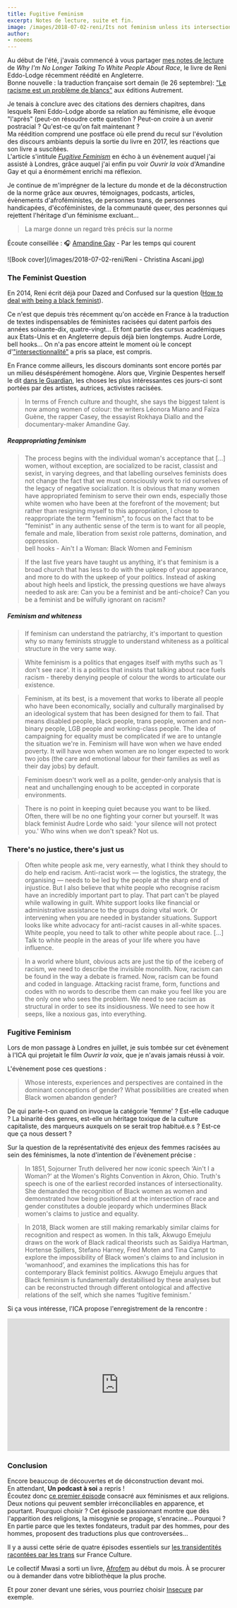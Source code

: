 ```yaml
---
title: Fugitive Feminism
excerpt: Notes de lecture, suite et fin.
image: /images/2018-07-02-reni/Its not feminism unless its intersectional lowres.jpg
author:
- noeems
---
```


Au début de l'été, j'avais commencé à vous partager [mes notes de lecture](https://estcequecestdutravail.xyz/2018/07/why-shes-no-longer-talking-about-race.html) de _Why I'm No Longer Talking To White People About Race_, le livre de Reni Eddo-Lodge récemment réédité en Angleterre.  
Bonne nouvelle : la traduction française sort demain (le 26 septembre): ["Le racisme est un problème de blancs"](https://www.autrement.com/Catalogue/essais-et-documents/le-racisme-est-un-probleme-de-blancs) aux éditions Autrement.

Je tenais à conclure avec des citations des derniers chapitres, dans lesquels Reni Eddo-Lodge aborde sa relation au féminisme, elle évoque "l'après" (peut-on résoudre cette question ? Peut-on croire à un avenir postracial ? Qu'est-ce qu'on fait maintenant ?  
Ma réédition comprend une postface où elle prend du recul sur l'évolution des discours ambiants depuis la sortie du livre en 2017, les réactions que son livre a suscitées.  
L'article s'intitule [_Fugitive Feminism_](https://www.ica.art/on/learning/towards-fugitive-feminism) en écho à un évènement auquel j'ai assisté à Londres, grâce auquel j'ai enfin pu voir _Ouvrir la voix_ d'Amandine Gay et qui a énormément enrichi ma réflexion.

Je continue de m'imprégner de la lecture du monde et de la déconstruction de la norme grâce aux œuvres, témoignages, podcasts, articles, évènements d'afroféministes, de personnes trans, de personnes handicapées, d'écoféministes, de la communauté queer, des personnes qui rejettent l'héritage d'un féminisme excluant...

>La marge donne un regard très précis sur la norme  

Écoute conseillée : 🎧 [Amandine Gay](https://www.franceculture.fr/emissions/par-les-temps-qui-courent/amandine-gay) - Par les temps qui courent

![Book cover](/images/2018-07-02-reni/Reni - Christina Ascani.jpg)

### The Feminist Question

En 2014, Reni écrit déjà pour Dazed and Confused sur la question ([How to deal with being a black feminist](http://www.dazeddigital.com/artsandculture/article/18751/1/how-to-deal-with-being-a-black-feminist)).

Ce n'est que depuis très récemment qu'on accède en France à la traduction de textes indispensables de féministes racisées qui datent parfois des années soixante-dix, quatre-vingt... Et font partie des cursus académiques aux Etats-Unis et en Angleterre depuis déjà bien longtemps. Audre Lorde, bell hooks... On n'a pas encore atteint le moment où le concept d'["intersectionnalité"](https://fr.wikipedia.org/wiki/Intersectionnalit%C3%A9) a pris sa place, est compris.

En France comme ailleurs, les discours dominants sont encore portés par un milieu déséspérément homogène. Alors que, Virginie Despentes herself le dit [dans le Guardian](https://www.theguardian.com/books/2018/aug/31/virginie-despentes-interview-baise-moi-vernon-subutex), les choses les plus intéressantes ces jours-ci sont portées par des artistes, autrices, activistes racisées.
>In terms of French culture and thought, she says the biggest talent is now among women of colour: the writers Léonora Miano and Faïza Guène, the rapper Casey, the essayist Rokhaya Diallo and the documentary-maker Amandine Gay.

##### Reappropriating feminism

>The process begins with the individual woman's acceptance that [...] women, without exception, are socialized to be racist, classist and sexist, in varying degrees, and that labelling ourselves feminists does not change the fact that we must consciously work to rid ourselves of the legacy of negative socialization. It is obvious that many women have appropriated feminism to serve their own ends, especially those white women who have been at the forefront of the movement; but rather than resigning myself to this appropriation, I chose to reappropriate the term "feminism", to focus on the fact that to be "feminist" in any authentic sense of the term is to want for all people, female and male, liberation from sexist role patterns, domination, and oppression.  
bell hooks - Ain't I a Woman: Black Women and Feminism

>If the last five years have taught us anything, it's that feminism is a broad church that has less to do with the upkeep of your appearance, and more to do with the upkeep of your politics. Instead of asking about high heels and lipstick, the pressing questions we have always needed to ask are: Can you be a feminist and be anti-choice? Can you be a feminist and be wilfully ignorant on racism?

##### Feminism and whiteness

>If feminism can understand the patriarchy, it's important to question why so many feminists struggle to understand whiteness as a political structure in the very same way.

>White feminism is a politics that engages itself with myths such as 'I don't see race'. It is a politics that insists that talking about race fuels racism - thereby denying people of colour the words to articulate our existence.

>Feminism, at its best, is a movement that works to liberate all people who have been economically, socially and culturally marginalised by an ideological system that has been designed for them to fail. That means disabled people, black people, trans people, women and non-binary people, LGB people and working-class people. The idea of campaigning for equality must be complicated if we are to untangle the situation we're in. Feminism will have won when we have ended poverty. It will have won when women are no longer expected to work two jobs (the care and emotional labour for their families as well as their day jobs) by default.

>Feminism doesn't work well as a polite, gender-only analysis that is neat and unchallenging enough to be accepted in corporate environments.

>There is no point in keeping quiet because you want to be liked. Often, there will be no one fighting your corner but yourself. It was black feminist Audre Lorde who said: 'your silence will not protect you.' Who wins when we don't speak? Not us.

### There's no justice, there's just us

>Often white people ask me, very earnestly, what I think they should to do help end racism. Anti-racist work — the logistics, the strategy, the organising — needs to be led by the people at the sharp end of injustice. But I also believe that white people who recognise racism have an incredibly important part to play. That part can't be played while wallowing in guilt. White support looks like financial or administrative assistance to the groups doing vital work. Or intervening when you are needed in bystander situations. Support looks like white advocacy for anti-racist causes in all-white spaces. White people, you need to talk to other white people about race. [...] Talk to white people in the areas of your life where you have influence.

>In a world where blunt, obvious acts are just the tip of the iceberg of racism, we need to describe the invisible monolith. Now, racism can be found in the way a debate is framed. Now, racism can be found and coded in language. Attacking racist frame, form, functions and codes with no words to describe them can make you feel like you are the only one who sees the problem. We need to see racism as structural in order to see its insidiousness. We need to see how it seeps, like a noxious gas, into everything.

### Fugitive Feminism

Lors de mon passage à Londres en juillet, je suis tombée sur cet évènement à l'ICA qui projetait le film _Ouvrir la voix_, que je n'avais jamais réussi à voir.  

L'évènement pose ces questions :
>Whose interests, experiences and perspectives are contained in the dominant conceptions of gender? What possibilities are created when Black women abandon gender?

De qui parle-t-on quand on invoque la catégorie 'femme' ? Est-elle caduque ? La binarité des genres, est-elle un héritage toxique de la culture capitaliste, des marqueurs auxquels on se serait trop habitué.e.s ? Est-ce que ça nous dessert ?

Sur la question de la représentativité des enjeux des femmes racisées au sein des féminismes, la note d'intention de l'évènement précise :
>In 1851, Sojourner Truth delivered her now iconic speech ‘Ain't I a Woman?’ at the Women's Rights Convention in Akron, Ohio. Truth's speech is one of the earliest recorded instances of intersectionality. She demanded the recognition of Black women as women and demonstrated how being positioned at the intersection of race and gender constitutes a double jeopardy which undermines Black women's claims to justice and equality.

>In 2018, Black women are still making remarkably similar claims for recognition and respect as women. In this talk, Akwugo Emejulu draws on the work of Black radical theorists such as Saidiya Hartman, Hortense Spillers, Stefano Harney, Fred Moten and Tina Campt to explore the impossibility of Black women's claims to and inclusion in ‘womanhood’, and examines the implications this has for contemporary Black feminist politics. Akwugo Emejulu argues that Black feminism is fundamentally destabilised by these analyses but can be reconstructed through different ontological and affective relations of the self, which she names ‘fugitive feminism.’

Si ça vous intéresse, l'ICA propose l'enregistrement de la rencontre :   
<iframe width="100%" height="300" scrolling="no" frameborder="no" allow="autoplay" src="https://w.soundcloud.com/player/?url=https%3A//api.soundcloud.com/tracks/480635793&color=%23ff5500&auto_play=false&hide_related=false&show_comments=true&show_user=true&show_reposts=false&show_teaser=true&visual=true"></iframe>


### Conclusion

Encore beaucoup de découvertes et de déconstruction devant moi.  
En attendant, **Un podcast à soi** a repris !  
Écoutez donc [ce premier épisode](https://www.arteradio.com/son/61660259/un_podcast_soi_ndeg10_ainsi_soient_elles) consacré aux féminismes et aux religions. Deux notions qui peuvent sembler irréconciliables en apparence, et pourtant. Pourquoi choisir ? Cet épisode passionnant montre que dès l'apparition des religions, la misogynie se propage, s'enracine... Pourquoi ? En partie parce que les textes fondateurs, traduit par des hommes, pour des hommes, proposent des traductions plus que controversées...

Il y a aussi cette série de quatre épisodes essentiels sur [les transidentités racontées par les trans](https://www.franceculture.fr/emissions/lsd-la-serie-documentaire/les-transidentites-racontees-par-les-trans-14-histoire-inedite-dune-mobilisation) sur France Culture.

Le collectif Mwasi a sorti un livre, [Afrofem](https://mwasicollectif.com/afrofem-le-livre-de-mwasi/) au début du mois. À se procurer ou à demander dans votre bibliothèque la plus proche.

Et pour zoner devant une séries, vous pourriez choisir [Insecure](https://fr.wikipedia.org/wiki/Insecure) par exemple.
